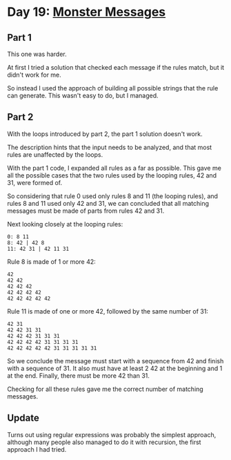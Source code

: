 # Day 19: [Monster Messages](https://adventofcode.com/2020/day/19)

## Part 1

This one was harder.

At first I tried a solution that checked each message if the rules match, but it didn't work for me.

So instead I used the approach of building all possible strings that the rule can generate. This wasn't easy to do, but I managed.

## Part 2

With the loops introduced by part 2, the part 1 solution doesn't work.

The description hints that the input needs to be analyzed, and that most rules are unaffected by the loops.

With the part 1 code, I expanded all rules as a far as possible. This gave me all the possible cases that the two rules used by the looping rules, 42 and 31, were formed of.

So considering that rule 0 used only rules 8 and 11 (the looping rules), and rules 8 and 11 used only 42 and 31, we can concluded that all matching messages must be made of parts from rules 42 and 31.

Next looking closely at the looping rules:

    0: 8 11
    8: 42 | 42 8
    11: 42 31 | 42 11 31

Rule 8 is made of 1 or more 42:

    42
    42 42
    42 42 42
    42 42 42 42
    42 42 42 42 42

Rule 11 is made of one or more 42, followed by the same number of 31:

    42 31
    42 42 31 31
    42 42 42 31 31 31
    42 42 42 42 31 31 31 31
    42 42 42 42 42 31 31 31 31 31

So we conclude the message must start with a sequence from 42 and finish with a sequence of 31. It also must have at least 2 42 at the beginning and 1 at the end. Finally, there must be more 42 than 31.

Checking for all these rules gave me the correct number of matching messages.

## Update

Turns out using regular expressions was probably the simplest approach, although many people also managed to do it with recursion, the first approach I had tried.
